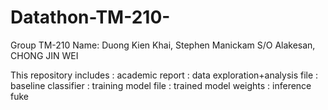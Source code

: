 # Datathon-TM-210-
Group TM-210
Name: Duong Kien Khai, Stephen Manickam S/O Alakesan, CHONG JIN WEI

This repository includes
: academic report
: data exploration+analysis file
: baseline classifier
: training model file 
: trained model weights
: inference fuke
